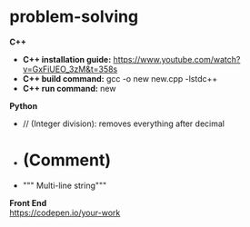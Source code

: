 # problem-solving

**C++**
- **C++ installation guide:** https://www.youtube.com/watch?v=GxFiUEO_3zM&t=358s
- **C++ build command:** gcc -o new new.cpp -lstdc++
- **C++ run command:** new

**Python**
- // (Integer division): removes everything after decimal
- # (Comment)
- """ Multi-line string"""

**Front End**<br>
https://codepen.io/your-work
